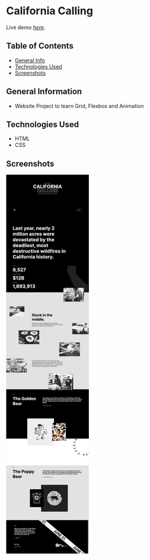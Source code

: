 # California Calling

Live demo [_here_](https://christianscholtysik.github.io/California-Calling/).

## Table of Contents

- [General Info](#general-information)
- [Technologies Used](#technologies-used)
- [Screenshots](#screenshots)

## General Information

- Website Project to learn Grid, Flexbox and Animation

## Technologies Used

- HTML
- CSS

## Screenshots

![Example screenshot](./assets/img/Californa-Calling.png)
